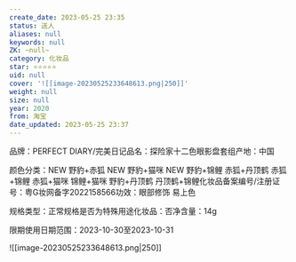 ```yaml
---
create_date: 2023-05-25 23:35
status: 送人
aliases: null
keywords: null
ZK: ~null~
category: 化妆品
star: ⭐⭐⭐⭐⭐
uid: null
cover: '![[image-20230525233648613.png|250]]'
weight: null
size: null
year: 2020
from: 淘宝
date_updated: 2023-05-25 23:37
---
```


品牌：PERFECT DIARY/完美日记品名：探险家十二色眼影盘套组产地：中国

颜色分类：NEW 野豹+赤狐 NEW 野豹+猫咪 NEW 野豹+锦鲤 赤狐+丹顶鹤 赤狐+锦鲤 赤狐+猫咪 锦鲤+猫咪 野豹+丹顶鹤 丹顶鹤+锦鲤化妆品备案编号/注册证号：粤G妆网备字2022158566功效：眼部修饰 易上色

规格类型：正常规格是否为特殊用途化妆品：否净含量：14g

限期使用日期范围：2023-10-30至2023-10-31

![[image-20230525233648613.png|250]]
